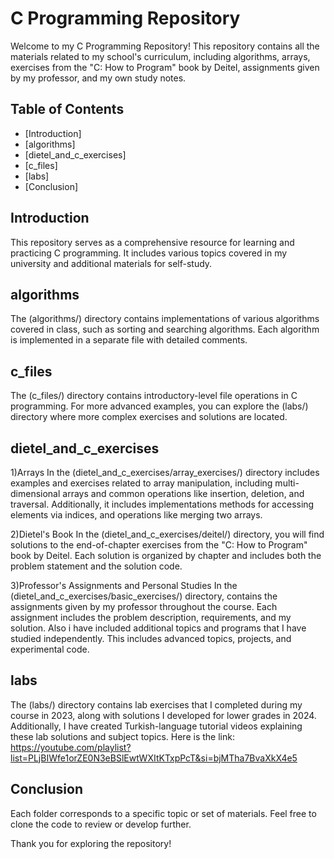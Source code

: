 # C Programming Repository

Welcome to my C Programming Repository! 
This repository contains all the materials related to my school's curriculum, including algorithms, arrays, 
exercises from the "C: How to Program" book by Deitel, assignments given by my professor, and my own study notes.

## Table of Contents

- [Introduction]
- [algorithms]
- [dietel_and_c_exercises]
- [c_files]
- [labs]
- [Conclusion]

## Introduction
This repository serves as a comprehensive resource for learning and practicing C programming. It includes various topics covered in my university and additional materials for self-study.

## algorithms
The (algorithms/) directory contains implementations of various algorithms covered in class, such as sorting and searching algorithms. Each algorithm is implemented in a separate file with detailed comments.

## c_files
The (c_files/) directory contains introductory-level file operations in C programming. For more advanced examples, you can explore the (labs/) directory where more complex exercises and solutions are located.

## dietel_and_c_exercises

1)Arrays
In the (dietel_and_c_exercises/array_exercises/) directory includes examples and exercises related to array manipulation, including multi-dimensional arrays and common operations like insertion, deletion, and traversal. 
Additionally, it includes implementations methods for accessing elements via indices, and operations like merging two arrays.

2)Dietel's Book
In the (dietel_and_c_exercises/deitel/) directory, you will find solutions to the end-of-chapter exercises from the "C: How to Program" book by Deitel. 
Each solution is organized by chapter and includes both the problem statement and the solution code.

3)Professor's Assignments and Personal Studies
In the (dietel_and_c_exercises/basic_exercises/) directory, contains the assignments given by my professor throughout the course. Each assignment includes the problem description, requirements, and my solution.
Also i have included additional topics and programs that I have studied independently. This includes advanced topics, projects, and experimental code.


## labs
The (labs/) directory contains lab exercises that I completed during my course in 2023, along with solutions I developed for lower grades in 2024. Additionally, I have created Turkish-language tutorial videos explaining these lab solutions and subject topics.
Here is the link:
https://youtube.com/playlist?list=PLjBIWfe1orZE0N3eBSlEwtWXItKTxpPcT&si=bjMTha7BvaXkX4e5

## Conclusion

Each folder corresponds to a specific topic or set of materials. Feel free to clone the code to review or develop further.

Thank you for exploring the repository!

